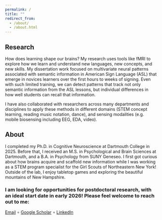 ```yaml
---
permalink: /
title: ""
redirect_from: 
  - /about/
  - /about.html
---
```

## Research
How does learning shape our brains? My research uses tools like fMRI to explore how we learn and understand new languages, new concepts, and new skills. My dissertation work focused on multivariate neural patterns associated with semantic information in American Sign Language (ASL) that emerge in novices learners over the first hours to weeks of signing. Even with such limited training, we can detect patterns that track not only semantic information from the ASL lessons, but individual differences in how well students can recall that information.

I have also collaborated with researchers across many departments and disciplines to apply these methods in different domains (STEM concept learning, reading music notation, dance), and sensing modalities (e.g. mobile biosensing including EEG, EDA, video).

## About
I completed my Ph.D. in Cognitive Neuroscience at Dartmouth College in 2025. Before that, I received an M.S. in Psychological and Brain Sciences at Dartmouth, and a B.A. in Psychology from SUNY Geneseo.
I first got curious about how brains acquire and scaffold new information while I was working as a STEM program specialist for the Girl Scouts of Northeastern New York!
Outside of the lab, I enjoy tabletop games and exploring the beautiful mountains of New Hampshire.

### I am looking for opportunities for postdoctoral research, with an ideal start date in early 2026! Please feel welcome to reach out to me:
[Email](mailto:meg.hillis12@gmail.com)  ∘  [Google Scholar](https://scholar.google.com/citations?user=QCNApjcAAAAJ&hl=en)  ∘  [LinkedIn](https://www.linkedin.com/in/megan-hillis-56bb56128/)
